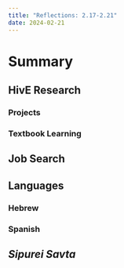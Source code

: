 ```yaml
---
title: "Reflections: 2.17-2.21"
date: 2024-02-21
---
```

# Summary 
## HivE Research
### Projects
### Textbook Learning
## Job Search 
## Languages
### Hebrew
### Spanish
## *Sipurei Savta*
